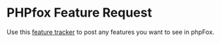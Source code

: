 # PHPfox Feature Request

Use this [feature tracker](https://github.com/moxi9/phpfox-feature-requests/issues) to post any features you want to see in phpFox.


